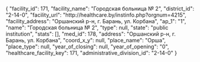 {
    "facility_id": 171,
    "facility_name": "Городская больница № 2",
    "district_id": "2-14-0",
    "facility_url": "http:\/\/healthcare.by\/instinfo.php?orgnum=4215",
    "facility_address": "Оршанский р-н, г. Барань, ул. Корбана",
    "ap_1": "1",
    "name": "Городская больница № 2",
    "type": null,
    "state": "public institution",
    "stats": [],
    "med_id": 178,
    "address": "Оршанский р-н, г. Барань, ул. Корбана",
    "coord_x_y": null,
    "place_name": "Орша",
    "place_type": null,
    "year_of_closing": null,
    "year_of_opening": "0",
    "healthcare_facility_key": 171,
    "administrative_division_id": "2-14-0"
}